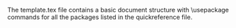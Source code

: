 The template.tex file contains a basic document structure with \usepackage commands for all the packages listed in the quickreference file.